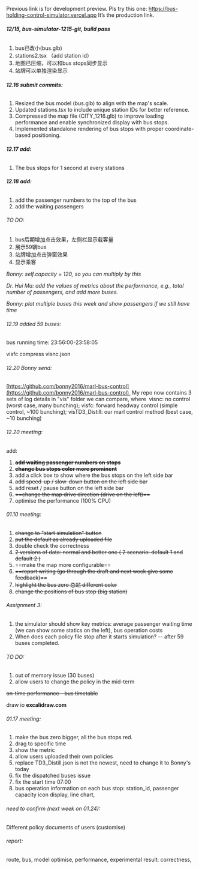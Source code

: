 
Previous link is for development preview.
Pls try this one: https://bus-holding-control-simulator.vercel.app 
It’s the production link.


###### **12/15, bus-simulator-1215-git, build pass**
1. bus已改小(bus.glb)
2. stations2.tsx （add station id）
3. 地图已压缩，可以和bus stops同步显示
4. 站牌可以单独渲染显示

###### **12.16 submit commits:**
1. Resized the bus model (bus.glb) to align with the map's scale.  
2. Updated stations.tsx to include unique station IDs for better reference.  
3. Compressed the map file (CITY_1216.glb) to improve loading performance and enable synchronized display with bus stops.  
4. Implemented standalone rendering of bus stops with proper coordinate-based positioning.  

###### **12.17 add:**
1. The bus stops for 1 second at every stations

###### **12.18 add:**
1. add the passenger numbers to the top of the bus
2. add the waiting passengers

###### TO DO:
1. bus后期增加点击效果，左侧栏显示载客量
2. 展示59辆bus
3. 站牌增加点击弹窗效果
4. 显示乘客


*Bonny: self.capacity = 120, so you can multiply by this*

*Dr. Hui Ma: add the values of metrics about the performance, e.g., total number of passengers, and add more buses.*

*Bonny: plot multiple buses this week and show passengers if we still have time*


###### 12.19 added 59 buses:
 bus running time: 23:56:00-23:58:05


visfc compress
visnc.json

###### 12.20 Bonny send:
[https://github.com/bonny2016/marl-bus-control](https://github.com/bonny2016/marl-bus-control) 
My repo now contains 3 sets of log details in "vis" folder we can compare, where 
visnc: no control (worst case, many bunching);
visfc: forward headway control (simple control, ~100 bunching);
visTD3_Distill: our marl control method (best case, ~10 bunching)

###### 12.20 meeting:
add:
1. ~~**add waiting passenger numbers on stops**~~
2. ~~**change bus stops color more prominent**~~
3. add a click box to show where the bus stops on the left side bar
4. ~~add speed-up / slow-down button on the left side bar~~
5. add reset / pause button on the left side bar
6. ~~==change the map drive direction (drive on the left)==~~
7. optimise the performance (100% CPU)



###### 01.10 meeting:
1. ~~change to "start simulation" button~~
2. ~~put the default as already uploaded file~~
3. double check the correctness
4. ~~2 versions of data: normal and better one ( 2 scenario: default 1 and default 2 )~~
5. ==make the map more configurable==
6. ~~==report writing (go through the draft and next week give some feedback)==~~
7. ~~highlight the bus zero 总站 different color~~
8. ~~change the positions of bus stop (big station)~~


###### Assignment 3:
1. the simulator should show key metrics: 
		average passenger waiting time (we can show some statics on the left), bus operation costs
1. When does each policy file stop after it starts simulation?
		-- after 59 buses completed.

###### TO DO:
1. out of memory issue (30 buses)
2. allow users to change the policy in the mid-term

~~on-time performance - bus timetable~~

draw io
**excalidraw.com**

###### 01.17 meeting:
1. make the bus zero bigger, all the bus stops red.
2. drag to specific time
3. show the metric
4. allow users uploaded their own policies
5. replace TD3_Distill.json is not the newest, need to change it to Bonny's today
6. fix the dispatched buses issue
7. fix the start time 07:00
8. bus operation information on each bus stop: station_id, passenger capacity icon display, line chart, 


###### need to confirm (next week on 01.24):
Different policy documents of users (customise)

###### report:
route, bus, model optimise, performance, 
experimental result: correctness, 
